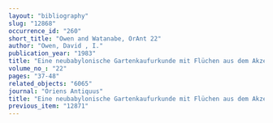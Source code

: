 ```yaml
---
layout: "bibliography"
slug: "12868"
occurrence_id: "260"
short_title: "Owen and Watanabe, OrAnt 22"
author: "Owen, David , I."
publication_year: "1983"
title: "Eine neubabylonische Gartenkaufurkunde mit Flüchen aus dem Akzessionsjahr Asarhaddons"
volume_no_: "22"
pages: "37-48"
related_objects: "6065"
journal: "Oriens Antiquus"
title: "Eine neubabylonische Gartenkaufurkunde mit Flüchen aus dem Akzessionsjahr Asarhaddons"
previous_item: "12871"
---
```

